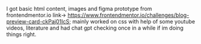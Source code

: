 I got basic html content, images and figma prototype from frontendmentor.io link-> https://www.frontendmentor.io/challenges/blog-preview-card-ckPaj01IcS;
mainly worked on css with help of some youtube videos, literature and had chat gpt checking once in a while if im doing things right.
